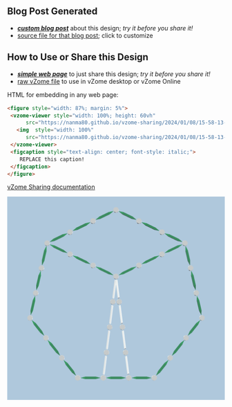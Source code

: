 
## Blog Post Generated

 - [***custom blog post***](<https://nanma80.github.io/vzome-sharing/2024/01/08/heptagon_4by3-15-58-13.html>) about this design; *try it before you share it!*
 - [source file for that blog post](<https://github.com/nanma80/vzome-sharing/edit/main/_posts/2024-01-08-heptagon_4by3-15-58-13.md>); click to customize
 


## How to Use or Share this Design

 - [***simple web page***](<https://nanma80.github.io/vzome-sharing/2024/01/08/15-58-13-heptagon_4by3/>) to just share this design; *try it before you share it!*
 - [raw vZome file](<https://raw.githubusercontent.com/nanma80/vzome-sharing/main/2024/01/08/15-58-13-heptagon_4by3/heptagon_4by3.vZome>) to use in vZome desktop or vZome Online
 
 HTML for embedding in any web page:
 ```html
<figure style="width: 87%; margin: 5%">
  <vzome-viewer style="width: 100%; height: 60vh"
       src="https://nanma80.github.io/vzome-sharing/2024/01/08/15-58-13-heptagon_4by3/heptagon_4by3.vZome" >
    <img  style="width: 100%"
       src="https://nanma80.github.io/vzome-sharing/2024/01/08/15-58-13-heptagon_4by3/heptagon_4by3.png" >
  </vzome-viewer>
  <figcaption style="text-align: center; font-style: italic;">
     REPLACE this caption!
  </figcaption>
</figure>
 ```

[vZome Sharing documentation](https://vzome.github.io/vzome/sharing.html#how-it-works)

![Image](<heptagon_4by3.png>)

